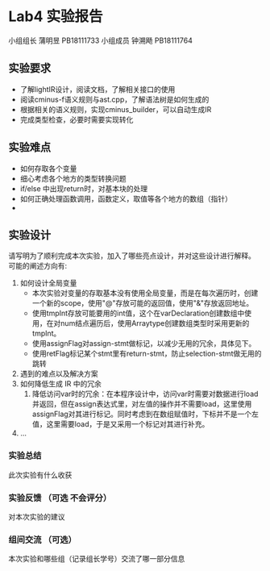 # Lab4 实验报告

小组组长 蒲明昱 PB18111733 
小组成员 钟溯飏 PB18111764


## 实验要求

- 了解lightIR设计，阅读文档，了解相关接口的使用
- 阅读cminus-f语义规则与ast.cpp，了解语法树是如何生成的
- 根据相关的语义规则，实现cminus_builder，可以自动生成IR
- 完成类型检查，必要时需要实现转化

## 实验难点

- 如何存取各个变量
- 细心考虑各个地方的类型转换问题
- if/else 中出现return时，对基本块的处理
- 如何正确处理函数调用，函数定义，取值等各个地方的数组（指针）
- 

## 实验设计

请写明为了顺利完成本次实验，加入了哪些亮点设计，并对这些设计进行解释。
可能的阐述方向有:

1. 如何设计全局变量
   - 本次实验对变量的存取基本没有使用全局变量，而是在每次遍历时，创建一个新的scope，使用"@"存放可能的返回值，使用"&"存放返回地址。
   - 使用tmpInt存放可能要用的int值，这个在varDeclaration创建数组中使用，在对num结点遍历后，使用Arraytype创建数组类型时采用更新的tmpInt。
   - 使用assignFlag对assign-stmt做标记，以减少无用的冗余，具体见下。
   - 使用retFlag标记某个stmt里有return-stmt，防止selection-stmt做无用的跳转
2. 遇到的难点以及解决方案
3. 如何降低生成 IR 中的冗余
   1. 降低访问var时的冗余：在本程序设计中，访问var时需要对数据进行load并返回，但在assign表达式里，对左值的操作并不需要load，这里使用assignFlag对其进行标记。同时考虑到在数组赋值时，下标并不是一个左值，这里需要load，于是又采用一个标记对其进行补充。
4. ...


### 实验总结

此次实验有什么收获

### 实验反馈 （可选 不会评分）

对本次实验的建议

### 组间交流 （可选）

本次实验和哪些组（记录组长学号）交流了哪一部分信息
